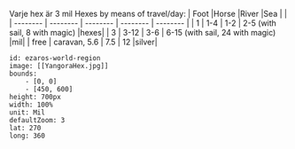 Varje hex är 3 mil
Hexes by means of travel/day:
| Foot |Horse |River |Sea | |
| -------- | -------- | -------- | -------- | -------- |
| 1  | 1-4   | 1-2   | 2-5 (with sail, 8 with magic)  |hexes|
| 3  | 3-12   | 3-6   | 6-15 (with sail, 24 with magic)  |mil|
| free  | caravan, 5.6  | 7.5   | 12   |silver|




```leaflet
id: ezaros-world-region
image: [[YangoraHex.jpg]]
bounds:
    - [0, 0]
    - [450, 600]
height: 700px
width: 100%
unit: Mil
defaultZoom: 3
lat: 270
long: 360
```
